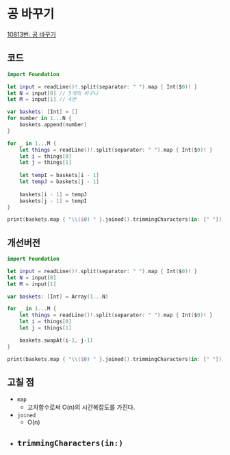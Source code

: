 # 공 바꾸기

[10813번: 공 바꾸기](https://www.acmicpc.net/problem/10813)

## 코드

```swift
import Foundation

let input = readLine()!.split(separator: " ").map { Int($0)! }
let N = input[0] // 5개의 바구니
let M = input[1] // 4번

var baskets: [Int] = []
for number in 1...N {
    baskets.append(number)
}

for _ in 1...M {
    let things = readLine()!.split(separator: " ").map { Int($0)! }
    let i = things[0]
    let j = things[1]
    
    let tempI = baskets[i - 1]
    let tempJ = baskets[j - 1]
    
    baskets[i - 1] = tempJ
    baskets[j - 1] = tempI
}

print(baskets.map { "\\($0) " }.joined().trimmingCharacters(in: [" "]))
```

## 개선버전

```swift
import Foundation

let input = readLine()!.split(separator: " ").map { Int($0)! }
let N = input[0]
let M = input[1]

var baskets: [Int] = Array(1...N)

for _ in 1...M {
    let things = readLine()!.split(separator: " ").map { Int($0)! }
    let i = things[0]
    let j = things[1]

    baskets.swapAt(i-1, j-1)
}

print(baskets.map { "\\($0) " }.joined().trimmingCharacters(in: [" "]))
```

## 고칠 점

- `map`
    - 고차함수로써 O(n)의 시간복잡도를 가진다.
- `joined`
    - O(n)
- ## `trimmingCharacters(in:)`